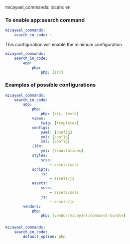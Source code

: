 micayael_commands:
    locale: en

### To enable app:search command

```yaml
micayael_commands:
    search_in_code: ~
```

This configuration will enable the minimum configuration

```yaml
micayael_commands:
    search_in_code:
        app:
            php:
                php: [src]
```

### Examples of possible configurations

```yaml
micayael_commands:
    search_in_code:
        app:
            php:
                php: [src, tests]
            views:
                twig: [templates]
            configs:
                yaml: [config]
                yml: [config]
                xml: [config]
            i18n:
                yml: [translations]
            styles:
                scss:
                    - assets/scss
            scripts:
                js:
                    - assets/js
            assets:
                scss:
                    - assets/scss
                js:
                    - assets/js
        vendors:
            php:
                php: [vendor/micayael/commands-bundle]
```

### 
```yaml
micayael_commands:
    search_in_code:
        default_option: php
```
